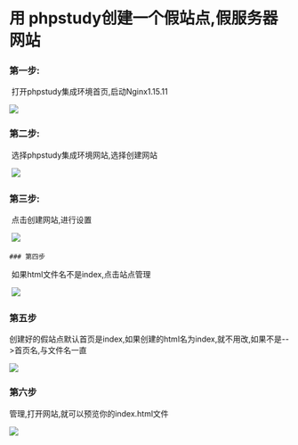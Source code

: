 # 用 phpstudy创建一个假站点,假服务器网站

### 第一步:

​					打开phpstudy集成环境首页,启动Nginx1.15.11

![](https://shop.io.mi-img.com/app/shop/img?id=shop_cdc39c0c459e5dc63807337989c81a1c.png)

### 第二步:

​					选择phpstudy集成环境网站,选择创建网站

​		![](https://shop.io.mi-img.com/app/shop/img?id=shop_28ec9a3a2f904edf0968a6d72755f23c.png)

### 第三步:

​					点击创建网站,进行设置

​					![](https://shop.io.mi-img.com/app/shop/img?id=shop_9ff1e45e908dde90d7984cbaa7436f7c.png)

	### 第四步	

​				如果html文件名不是index,点击站点管理

​				![](https://shop.io.mi-img.com/app/shop/img?id=shop_fcb403bedbb57f8df5b3277aaaad8a55.png)	

### 第五步

​				创建好的假站点默认首页是index,如果创建的html名为index,就不用改,如果不是-->首页名,与文件名一直

![](https://shop.io.mi-img.com/app/shop/img?id=shop_1e18b192d38bf8a89d152a9cbc955bb8.png)

### 第六步

管理,打开网站,就可以预览你的index.html文件

![](https://shop.io.mi-img.com/app/shop/img?id=shop_6606a5bf5438a1afe65838d542023954.jpeg)